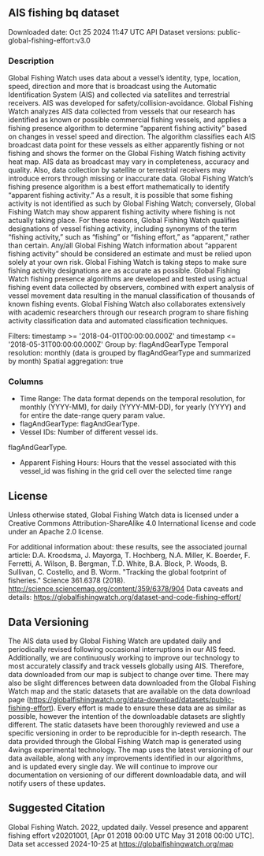 
## AIS fishing bq dataset
Downloaded date: Oct 25 2024 11:47 UTC
API Dataset versions: public-global-fishing-effort:v3.0

### Description
Global Fishing Watch uses data about a vessel’s identity, type, location, speed, direction and more that is broadcast using the Automatic Identification System (AIS) and collected via satellites and terrestrial receivers. AIS was developed for safety/collision-avoidance. Global Fishing Watch analyzes AIS data collected from vessels that our research has identified as known or possible commercial fishing vessels, and applies a fishing presence algorithm to determine “apparent fishing activity” based on changes in vessel speed and direction. The algorithm classifies each AIS broadcast data point for these vessels as either apparently fishing or not fishing and shows the former on the Global Fishing Watch fishing activity heat map. AIS data as broadcast may vary in completeness, accuracy and quality. Also, data collection by satellite or terrestrial receivers may introduce errors through missing or inaccurate data. Global Fishing Watch’s fishing presence algorithm is a best effort mathematically to identify “apparent fishing activity.” As a result, it is possible that some fishing activity is not identified as such by Global Fishing Watch; conversely, Global Fishing Watch may show apparent fishing activity where fishing is not actually taking place. For these reasons, Global Fishing Watch qualifies designations of vessel fishing activity, including synonyms of the term “fishing activity,” such as “fishing” or “fishing effort,” as “apparent,” rather than certain. Any/all Global Fishing Watch information about “apparent fishing activity” should be considered an estimate and must be relied upon solely at your own risk. Global Fishing Watch is taking steps to make sure fishing activity designations are as accurate as possible. Global Fishing Watch fishing presence algorithms are developed and tested using actual fishing event data collected by observers, combined with expert analysis of vessel movement data resulting in the manual classification of thousands of known fishing events. Global Fishing Watch also collaborates extensively with academic researchers through our research program to share fishing activity classification data and automated classification techniques.

Filters:  timestamp >= '2018-04-01T00:00:00.000Z' and timestamp <= '2018-05-31T00:00:00.000Z'
Group by: flagAndGearType
Temporal resolution: monthly (data is grouped by flagAndGearType and summarized by month)
Spatial aggregation: true


### Columns

* Time Range: The data format depends on the temporal resolution, for monthly (YYYY-MM), for daily (YYYY-MM-DD), for yearly (YYYY) and for entire the date-range query param value.
* flagAndGearType: flagAndGearType.
* Vessel IDs: Number of different vessel ids.

flagAndGearType.
* Apparent Fishing Hours: Hours that the vessel associated with this vessel_id was fishing in the grid cell over the selected time range


## License
Unless otherwise stated, Global Fishing Watch data is licensed under a Creative Commons Attribution-ShareAlike 4.0 International license and code under an Apache 2.0 license.

For additional information about:
these results, see the associated journal article: D.A. Kroodsma, J. Mayorga, T. Hochberg, N.A. Miller, K. Boerder, F. Ferretti, A. Wilson, B. Bergman, T.D. White, B.A. Block, P. Woods, B. Sullivan, C. Costello, and B. Worm. "Tracking the global footprint of fisheries." Science 361.6378 (2018). http://science.sciencemag.org/content/359/6378/904 
Data caveats and details: https://globalfishingwatch.org/dataset-and-code-fishing-effort/ 

## Data Versioning

The AIS data used by Global Fishing Watch are updated daily and periodically revised following occasional interruptions in our AIS feed.  Additionally, we are continuously working to improve our technology to most accurately classify and track vessels globally using AIS. Therefore, data downloaded from our map is subject to change over time. There may also be slight differences between data downloaded from the Global Fishing Watch map and the static datasets that are available on the data download page (https://globalfishingwatch.org/data-download/datasets/public-fishing-effort). Every effort is made to ensure these data are as similar as possible, however the intention of the downloadable datasets are slightly different. The static datasets have been thoroughly reviewed and use a specific versioning in order to be reproducible for in-depth research. The data provided through the Global Fishing Watch map is generated using 4wings experimental technology. The map uses the latest versioning of our data available, along with any improvements identified in our algorithms, and is updated every single day. We will continue to improve our documentation on versioning of our different downloadable data, and will notify users of these updates. 

## Suggested Citation

Global Fishing Watch. 2022, updated daily. Vessel presence and apparent fishing effort v20201001, [Apr 01 2018 00:00 UTC May 31 2018 00:00 UTC]. Data set accessed 2024-10-25 at https://globalfishingwatch.org/map
	
